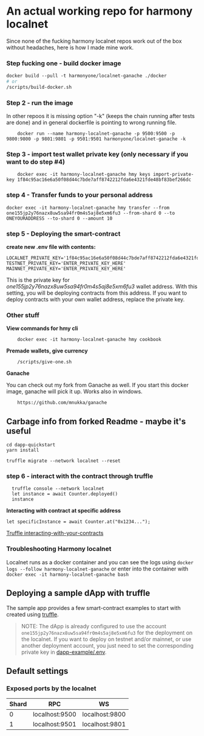 # An actual working repo for harmony localnet
Since none of the fucking harmony localnet repos work out of the box without headaches, here is how I made mine work.

### Step fucking one - build docker image
````dockerfile
docker build --pull -t harmonyone/localnet-ganache ./docker
# or
/scripts/build-docker.sh
````

### Step 2 - run the image
In other repoos it is missing option "-k" (keeps the chain running after tests are done) and in general dockerfile is pointing to wrong running file.
``` 
    docker run --name harmony-localnet-ganache -p 9500:9500 -p 9800:9800 -p 9801:9801 -p 9501:9501 harmonyone/localnet-ganache -k
```
### Step 3 - import test wallet private key (only necessary if you want to do step #4)
``` 
    docker exec -it harmony-localnet-ganache hmy keys import-private-key 1f84c95ac16e6a50f08d44c7bde7aff8742212fda6e4321fde48bf83bef266dc
``` 
### step 4 - Transfer funds to your personal address
``` 
docker exec -it harmony-localnet-ganache hmy transfer --from one155jp2y76nazx8uw5sa94fr0m4s5aj8e5xm6fu3 --from-shard 0 --to ONEYOURADDRESS --to-shard 0 --amount 10
``` 

### step 5 - Deploying the smart-contract
**create new .env file with contents:**
```
LOCALNET_PRIVATE_KEY='1f84c95ac16e6a50f08d44c7bde7aff8742212fda6e4321fde48bf83bef266dc'
TESTNET_PRIVATE_KEY='ENTER_PRIVATE_KEY_HERE'
MAINNET_PRIVATE_KEY='ENTER_PRIVATE_KEY_HERE'
```
This is the private key for _one155jp2y76nazx8uw5sa94fr0m4s5aj8e5xm6fu3_ wallet address. With this setting, you will be deploying contracts from this address.
If you want to deploy contracts with your own wallet address, replace the private key.

### Other stuff
**View commands for hmy cli**
````
    docker exec -it harmony-localnet-ganache hmy cookbook
````

**Premade wallets, give currency**
````
    /scripts/give-one.sh
````

**Ganache**

You can check out my fork from Ganache as well. If you start this docker image, ganache will pick it up.
Works also in windows.
````access transformers
    https://github.com/mnukka/ganache
````

## Carbage info from forked Readme - maybe it's useful

```
cd dapp-quickstart
yarn install
```

```
truffle migrate --network localnet --reset
```

### step 6 - interact with the contract through truffle
````
  truffle console --network localnet
  let instance = await Counter.deployed()
  instance
````

**Interacting with contract at specific address**
```
let specificInstance = await Counter.at("0x1234...");
```

[Truffle interacting-with-your-contracts](https://www.trufflesuite.com/docs/truffle/getting-started/interacting-with-your-contracts)

### Troubleshooting Harmony localnet

Localnet runs as a docker container and you can see the logs using `docker logs --follow harmony-localnet-ganache` or enter into the container with `docker exec -it harmony-localnet-ganache bash`

## Deploying a sample dApp with truffle

The sample app provides a few smart-contract examples to start with created using [truffle](https://www.trufflesuite.com/docs/truffle/overview).

> NOTE: The dApp is already configured to use the account `one155jp2y76nazx8uw5sa94fr0m4s5aj8e5xm6fu3` for the deployment on the localnet. If you want to deploy on testnet and/or mainnet, or use another deployment account, you just need to set the corresponding private key in [dapp-example/.env](dapp-example/.env).

## Default settings

### Exposed ports by the localnet
| Shard | RPC | WS |
|-|-|-|
| 0 | localhost:9500 | localhost:9800 |
| 1 | localhost:9501 | localhost:9801 |
